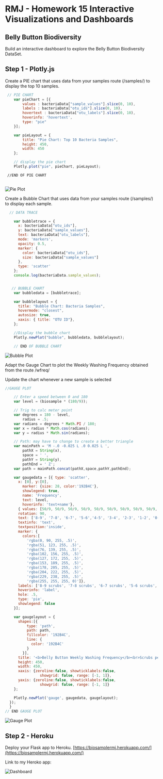 
# RMJ - Homework 15 Interactive Visualizations and Dashboards

## Belly Button Biodiversity

Build an interactive dashboard to explore the Belly Button Biodiversity DataSet.

## Step 1 - Plotly.js 

Create a PIE chart that uses data from your samples route (/samples/<sample>) to display the top 10 samples.

```js
 // PIE CHART
    var pieChart = [{
        values : bacteriaData["sample_values"].slice(0, 10),
        labels : bacteriaData["otu_ids"].slice(0, 10),
        hovertext : bacteriaData["otu_labels"].slice(0, 10),
        hoverinfo: 'hovertext',
        type: "pie"
    }];

    var pieLayout = {
        title: "Pie Chart: Top 10 Bacteria Samples",
        height: 450,
        width: 450
    };

    // display the pie chart
    Plotly.plot("pie", pieChart, pieLayout);

 //END OF PIE CHART
    
```


![Pie Plot](static/images/piechart.png)
  
Create a Bubble Chart that uses data from your samples route (/samples/<sample>) to display each sample.

```js
  // DATA TRACE

    var bubbletrace = {
      x: bacteriaData["otu_ids"],
      y: bacteriaData["sample_values"],
      text: bacteriaData["otu_labels"],
      mode: 'markers',
      opacity: 0.5,
      marker: {
        color: bacteriaData["otu_ids"],
        size: bacteriaData["sample_values"]
      },
      type: 'scatter'
    };
    console.log(bacteriaData.sample_values);


   // BUBBLE CHART
    var bubbledata = [bubbletrace];

    var bubblelayout = {
      title: "Bubble Chart: Bacteria Samples",
      hovermode: "closest",
      autosize: true,
      xaxis: { title: "OTU ID"},
    };

    //Display the bubble chart
    Plotly.newPlot("bubble", bubbledata, bubblelayout);

    // END OF BUBBLE CHART

```

![Bubble Plot](static/images/bubbleplot.png)

Adapt the Gauge Chart to plot the Weekly Washing Frequency obtained from the route /wfreq/<sample>

Update the chart whenever a new sample is selected

```js
//GAUGE PLOT

    // Enter a speed between 0 and 180
    var level = (biosample * (180/9));

    // Trig to calc meter point
    var degrees = 180 - level,
        radius = .5;
    var radians = degrees * Math.PI / 180;
    var x = radius * Math.cos(radians);
    var y = radius * Math.sin(radians);

    // Path: may have to change to create a better triangle
    var mainPath = 'M -.0 -0.025 L .0 0.025 L ',
        pathX = String(x),
        space = ' ',
        pathY = String(y),
        pathEnd = ' Z';
    var path = mainPath.concat(pathX,space,pathY,pathEnd);

    var gaugedata = [{ type: 'scatter',
      x: [0], y:[0],
        marker: {size: 28, color:'192B4C'},
        showlegend: true,
        name: 'Frequency',
        text: level,
        hoverinfo: 'text+name'},
      { values: [50/9, 50/9, 50/9, 50/9, 50/9, 50/9, 50/9, 50/9, 50/9, 50],
      rotation: 90,
      text: ['8-9', '7-8', '6-7', '5-6','4-5', '3-4', '2-3', '1-2', '0-1', ''],
      textinfo: 'text',
      textposition:'inside',
      marker: {
        colors:[
          'rgba(0, 90, 255, .5)',
          'rgba(51, 123, 255, .5)',
          'rgba(76, 139, 255, .5)',
          'rgba(102, 156, 255, .5)', 
          'rgba(127, 172, 255, .5)',
          'rgba(153, 189, 255, .5)', 
          'rgba(178, 205, 255, .5)',
          'rgba(204, 222, 255, .5)', 
          'rgba(229, 238, 255, .5)',
          'rgba(255, 255, 255, 0)']},
      labels: ['8-9 scrubs', '7-8 scrubs', '6-7 scrubs', '5-6 scrubs','4-5 scrubs', '3-4 scrubs', '2-3 scrubs', '1-2 scrubs', '0-1 scrubs', ''],
      hoverinfo: 'label',
      hole: .5,
      type: 'pie',
      showlegend: false
    }];

    var gaugelayout = {
      shapes:[{
          type: 'path',
          path: path,
          fillcolor: '192B4C',
          line: {
            color: '192B4C'
          }
        }],
      title: '<b>Belly Button Weekly Washing Frequency</b><br>Scrubs per Week',
      height: 450,
      width: 450,
      xaxis: {zeroline:false, showticklabels:false,
                showgrid: false, range: [-1, 1]},
      yaxis: {zeroline:false, showticklabels:false,
                showgrid: false, range: [-1, 1]}
    };

    Plotly.newPlot('gauge', gaugedata, gaugelayout);
  });
  }
// END GAUGE PLOT

```

![Gauge Plot](static/images/gaugeplot.png)



## Step 2 - Heroku 

Deploy your Flask app to Heroku. [https://biosamplermj.herokuapp.com/](https://biosamplermj.herokuapp.com/)

Link to my Heroko app: 

![Dashboard](static/images/dashboard.png)

```python

```
